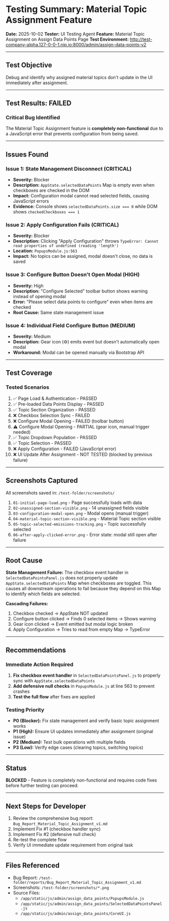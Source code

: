 # Testing Summary: Material Topic Assignment Feature

**Date:** 2025-10-02
**Tester:** UI Testing Agent
**Feature:** Material Topic Assignment on Assign Data Points Page
**Test Environment:** http://test-company-alpha.127-0-0-1.nip.io:8000/admin/assign-data-points-v2

---

## Test Objective

Debug and identify why assigned material topics don't update in the UI immediately after assignment.

---

## Test Results: FAILED

### Critical Bug Identified

The Material Topic Assignment feature is **completely non-functional** due to a JavaScript error that prevents configuration from being saved.

---

## Issues Found

### Issue 1: State Management Disconnect (CRITICAL)
- **Severity:** Blocker
- **Description:** `AppState.selectedDataPoints` Map is empty even when checkboxes are checked in the DOM
- **Impact:** Configuration modal cannot read selected fields, causing JavaScript errors
- **Evidence:** Console shows `selectedDataPoints.size === 0` while DOM shows `checkedCheckboxes === 1`

### Issue 2: Apply Configuration Fails (CRITICAL)
- **Severity:** Blocker
- **Description:** Clicking "Apply Configuration" throws `TypeError: Cannot read properties of undefined (reading 'length')`
- **Location:** `PopupsModule.js:563`
- **Impact:** No topics can be assigned, modal doesn't close, no data is saved

### Issue 3: Configure Button Doesn't Open Modal (HIGH)
- **Severity:** High
- **Description:** "Configure Selected" toolbar button shows warning instead of opening modal
- **Error:** "Please select data points to configure" even when items are checked
- **Root Cause:** Same state management issue

### Issue 4: Individual Field Configure Button (MEDIUM)
- **Severity:** Medium
- **Description:** Gear icon (⚙️) emits event but doesn't automatically open modal
- **Workaround:** Modal can be opened manually via Bootstrap API

---

## Test Coverage

### Tested Scenarios

1. ✅ Page Load & Authentication - PASSED
2. ✅ Pre-loaded Data Points Display - PASSED
3. ✅ Topic Section Organization - PASSED
4. ❌ Checkbox Selection Sync - FAILED
5. ❌ Configure Modal Opening - FAILED (toolbar button)
6. ⚠️ Configure Modal Opening - PARTIAL (gear icon, manual trigger needed)
7. ✅ Topic Dropdown Population - PASSED
8. ✅ Topic Selection - PASSED
9. ❌ Apply Configuration - FAILED (JavaScript error)
10. ❌ UI Update After Assignment - NOT TESTED (blocked by previous failure)

---

## Screenshots Captured

All screenshots saved in: `/test-folder/screenshots/`

1. `01-initial-page-load.png` - Page successfully loads with data
2. `02-unassigned-section-visible.png` - 14 unassigned fields visible
3. `03-configuration-modal-open.png` - Modal opens (manual trigger)
4. `04-material-topic-section-visible.png` - Material Topic section visible
5. `05-topic-selected-emissions-tracking.png` - Topic successfully selected
6. `06-after-apply-clicked-error.png` - Error state: modal still open after failure

---

## Root Cause

**State Management Failure:** The checkbox event handler in `SelectedDataPointsPanel.js` does not properly update `AppState.selectedDataPoints` Map when checkboxes are toggled. This causes all downstream operations to fail because they depend on this Map to identify which fields are selected.

**Cascading Failures:**
1. Checkbox checked → AppState NOT updated
2. Configure button clicked → Finds 0 selected items → Shows warning
3. Gear icon clicked → Event emitted but modal logic broken
4. Apply Configuration → Tries to read from empty Map → TypeError

---

## Recommendations

### Immediate Action Required

1. **Fix checkbox event handler** in `SelectedDataPointsPanel.js` to properly sync with `AppState.selectedDataPoints`
2. **Add defensive null checks** in `PopupsModule.js` at line 563 to prevent crashes
3. **Test the full flow** after fixes are applied

### Testing Priority

- **P0 (Blocker):** Fix state management and verify basic topic assignment works
- **P1 (High):** Ensure UI updates immediately after assignment (original issue)
- **P2 (Medium):** Test bulk operations with multiple fields
- **P3 (Low):** Verify edge cases (clearing topics, switching topics)

---

## Status

**BLOCKED** - Feature is completely non-functional and requires code fixes before further testing can proceed.

---

## Next Steps for Developer

1. Review the comprehensive bug report: `Bug_Report_Material_Topic_Assignment_v1.md`
2. Implement Fix #1 (checkbox handler sync)
3. Implement Fix #2 (defensive null check)
4. Re-test the complete flow
5. Verify UI immediate update requirement from original task

---

## Files Referenced

- Bug Report: `/test-folder/reports/Bug_Report_Material_Topic_Assignment_v1.md`
- Screenshots: `/test-folder/screenshots/*.png`
- Source Files:
  - `/app/static/js/admin/assign_data_points/PopupsModule.js`
  - `/app/static/js/admin/assign_data_points/SelectedDataPointsPanel.js`
  - `/app/static/js/admin/assign_data_points/CoreUI.js`
